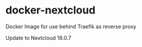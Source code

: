 # docker-nextcloud
Docker Image for use behind Traefik as reverse proxy

Update to Nextcloud 18.0.7
